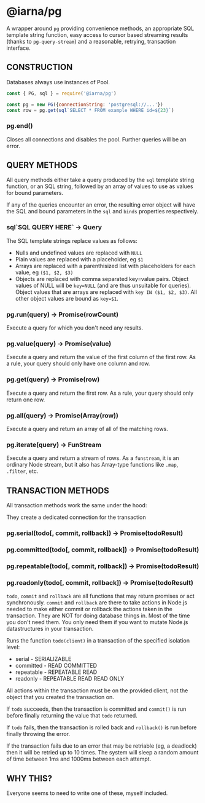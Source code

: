 # @iarna/pg

A wrapper around `pg` providing convenience methods, an appropriate SQL
template string function, easy access to cursor based streaming results
(thanks to `pg-query-stream`) and a reasonable, retrying, transaction
interface.

## CONSTRUCTION

Databases always use instances of Pool.

```js
const { PG, sql } = require('@iarna/pg')

const pg = new PG({connectionString: 'postgresql://...'})
const row = pg.get(sql`SELECT * FROM example WHERE id=${23}`)
```

### pg.end()

Closes all connections and disables the pool.  Further queries will be an
error.

## QUERY METHODS

All query methods either take a query produced by the `sql` template string
function, or an SQL string, followed by an array of values to use as values
for  bound parameters.

If any of the queries encounter an error, the resulting error object will
have the SQL and bound parameters in the `sql` and `binds` properties
respectively.

### sql\`SQL QUERY HERE\` -> Query

The SQL template strings replace values as follows:

* Nulls and undefined values are replaced with `NULL`
* Plain values are replaced with a placeholder, eg `$1`
* Arrays are replaced with a parenthisized list with placeholders for each value, eg `($1, $2, $3)`
* Objects are replaced with comma separated key=value pairs.  Object values
  of NULL will be `key=NULL` (and are thus unsuitable for queries). Object values that are arrays
  are replaced with `key IN ($1, $2, $3)`. All other object values are bound as `key=$1`.

### pg.run(query) -> Promise(rowCount)

Execute a query for which you don't need any results.

### pg.value(query) -> Promise(value)

Execute a query and return the value of the first column of the first row. As a rule, your query should only have one column and row.

### pg.get(query) -> Promise(row)

Execute a query and return the first row. As a rule, your query should only return one row.

### pg.all(query) -> Promise(Array(row))

Execute a query and return an array of all of the matching rows.

### pg.iterate(query) -> FunStream

Execute a query and return a stream of rows.  As a `funstream`, it is an
ordinary Node stream, but it also has Array-type functions like `.map`,
`.filter`, etc.

## TRANSACTION METHODS

All transaction methods work the same under the hood:

They create a dedicated connection for the transaction

### pg.serial(todo[, commit, rollback]) -> Promise(todoResult)
### pg.committed(todo[, commit, rollback]) -> Promise(todoResult)
### pg.repeatable(todo[, commit, rollback]) -> Promise(todoResult)
### pg.readonly(todo[, commit, rollback]) -> Promise(todoResult)

`todo`, `commit` and `rollback` are all functions that may return promises
or act synchronously.  `commit` and `rollback` are there to take actions in
Node.js needed to make either commit or rollback the actions taken in the
transaction.  They are NOT for doing database things in.  Most of the time
you don't need them.  You only need them if you want to mutate Node.js
datastructures in your transaction.

Runs the function `todo(client)` in a transaction of the specified isolation
level:

* serial - SERIALIZABLE
* committed - READ COMMITTED
* repeatable - REPEATABLE READ
* readonly - REPEATABLE READ READ ONLY

All actions within the transaction must be on the provided client, not the
object that you created the transaction on.

If `todo` succeeds, then the transaction is committed and `commit()` is run
before finally returning the value that `todo` returned.

If `todo` fails, then the transaction is rolled back and `rollback()` is run
before finally throwing the error.

If the transaction fails due to an error that may be retriable (eg, a
deadlock) then it will be retried up to 10 times.  The system will sleep a
random amount of time between 1ms and 1000ms between each attempt.

## WHY THIS?

Everyone seems to need to write one of these, myself included. 
